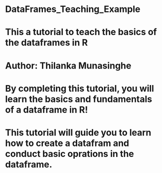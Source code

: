 # DataFrames_Teaching_Example
# This a tutorial to teach the basics of the dataframes in R
# Author: Thilanka Munasinghe
# By completing this tutorial, you will learn the basics and fundamentals of a dataframe in R!
# This tutorial will guide you to learn how to create a datafram and conduct basic oprations in the dataframe. 
